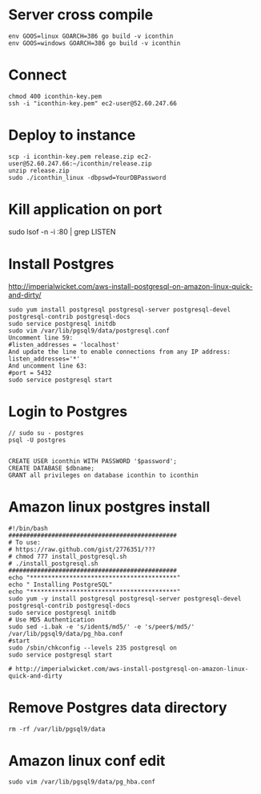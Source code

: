 # Server cross compile
```
env GOOS=linux GOARCH=386 go build -v iconthin
env GOOS=windows GOARCH=386 go build -v iconthin
```

# Connect
```
chmod 400 iconthin-key.pem
ssh -i "iconthin-key.pem" ec2-user@52.60.247.66
```
# Deploy to instance
```
scp -i iconthin-key.pem release.zip ec2-user@52.60.247.66:~/iconthin/release.zip
unzip release.zip
sudo ./iconthin_linux -dbpswd=YourDBPassword
```

# Kill application on port
sudo lsof -n -i :80 | grep LISTEN

# Install Postgres
http://imperialwicket.com/aws-install-postgresql-on-amazon-linux-quick-and-dirty/
```
sudo yum install postgresql postgresql-server postgresql-devel postgresql-contrib postgresql-docs
sudo service postgresql initdb
sudo vim /var/lib/pgsql9/data/postgresql.conf
Uncomment line 59:
#listen_addresses = 'localhost'
And update the line to enable connections from any IP address:
listen_addresses='*'
And uncomment line 63:
#port = 5432
sudo service postgresql start
```
# Login to Postgres
```
// sudo su - postgres
psql -U postgres


CREATE USER iconthin WITH PASSWORD '$password';
CREATE DATABASE $dbname;
GRANT all privileges on database iconthin to iconthin
```

# Amazon linux postgres install
```
#!/bin/bash
###############################################
# To use: 
# https://raw.github.com/gist/2776351/???
# chmod 777 install_postgresql.sh
# ./install_postgresql.sh
###############################################
echo "*****************************************"
echo " Installing PostgreSQL"
echo "*****************************************"
sudo yum -y install postgresql postgresql-server postgresql-devel postgresql-contrib postgresql-docs
sudo service postgresql initdb
# Use MD5 Authentication
sudo sed -i.bak -e 's/ident$/md5/' -e 's/peer$/md5/' /var/lib/pgsql9/data/pg_hba.conf
#start
sudo /sbin/chkconfig --levels 235 postgresql on
sudo service postgresql start

# http://imperialwicket.com/aws-install-postgresql-on-amazon-linux-quick-and-dirty
```
# Remove Postgres data directory
```
rm -rf /var/lib/pgsql9/data
```
# Amazon linux conf edit
```
sudo vim /var/lib/pgsql9/data/pg_hba.conf
```